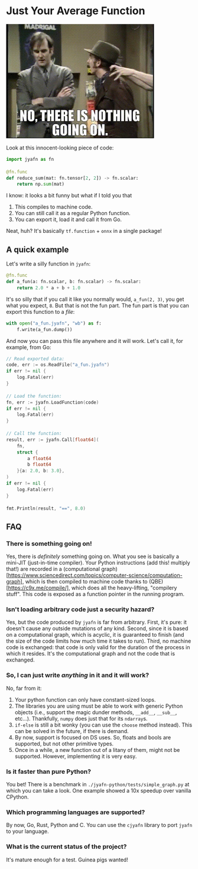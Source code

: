 # Just Your Average Function

![There is something going on!](./nothing-going-on.jpg)

Look at this innocent-looking piece of code:
```python
import jyafn as fn

@fn.func
def reduce_sum(mat: fn.tensor[2, 2]) -> fn.scalar:
	return np.sum(mat)
```
I know: it looks a bit funny but what if I told you that

1. This compiles to machine code.
2. You can still call it as a regular Python function.
3. You can export it, load it and call it from Go.

Neat, huh? It's basically `tf.function` + `onnx` in a single package!


## A quick example

Let's write a silly function in `jyafn`:
```python
@fn.func
def a_fun(a: fn.scalar, b: fn.scalar) -> fn.scalar:
    return 2.0 * a + b + 1.0
```
It's so silly that if you call it like you normally would, `a_fun(2, 3)`, you get what you expect, `8`. But that is not the fun part. The fun part is that you can export this function to a _file_:
```python
with open("a_fun.jyafn", "wb") as f:
    f.write(a_fun.dump())
```
And now you can pass this file anywhere and it will work. Let's call it, for example, from Go:
```go
// Read exported data:
code, err := os.ReadFile("a_fun.jyafn")
if err != nil {
    log.Fatal(err)
}

// Load the function:
fn, err := jyafn.LoadFunction(code)
if err != nil {
    log.Fatal(err)
}

// Call the function:
result, err := jyafn.Call[float64](
    fn,
    struct {
        a float64
        b float64
    }{a: 2.0, b: 3.0},
)
if err != nil {
    log.Fatal(err)
}

fmt.Println(result, "==", 8.0)
```


## FAQ

### There is something going on!

Yes, there is _definitely_ something going on. What you see is basically a mini-JIT (just-in-time compiler). Your Python instructions (add this! multiply that!) are recorded in a (computational graph)[https://www.sciencedirect.com/topics/computer-science/computation-graph], which is then compiled to machine code thanks to (QBE)[https://c9x.me/compile/], which does all the heavy-lifting, "compilery stuff". This code is exposed as a function pointer in the running program.

### Isn't loading arbitrary code just a security hazard?

Yes, but the code produced by `jyafn` is far from arbitrary. First, it's pure: it doesn't cause any outside mutations of any kind. Second, since it is based on a computational graph, which is acyclic, it is guaranteed to finish (and the size of the code limits how much time it takes to run). Third, no machine code is exchanged: that code is only valid for the duration of the process in which it resides. It's the computational graph and not the code that is exchanged.

### So, I can just write _anything_ in it and it will work?

No, far from it:
1. Your python function can only have constant-sized loops.
2. The libraries you are using must be able to work with generic Python objects (i.e., support the magic dunder methods, `__add__`, `__sub__`, etc...). Thankfully, `numpy` does just that for its `ndarray`s.
3. `if-else` is still a bit wonky (you can use the `choose` method instead). This can be solved in the future, if there is demand.
4. By now, support is focused on DS uses. So, floats and bools are supported, but not other primitive types.
5. Once in a while, a new function out of a litany of them, might not be supported. However, implementing it is very easy.

### Is it faster than pure Python?

You bet! There is a benchmark in `./jyafn-python/tests/simple_graph.py` at which you can take a look. One example showed a 10x speedup over vanilla CPython.

### Which programming languages are supported?

By now, Go, Rust, Python and C. You can use the `cjyafn` library to port `jyafn` to your language.

### What is the current status of the project?

It's mature enough for a test. Guinea pigs wanted!
